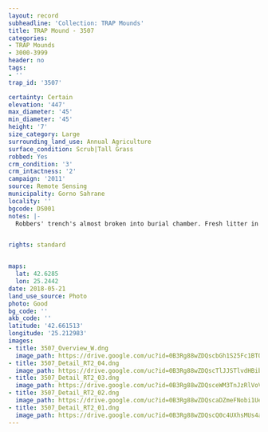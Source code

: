 ```yaml
---
layout: record
subheadline: 'Collection: TRAP Mounds'
title: TRAP Mound - 3507
categories:
- TRAP Mounds
- 3000-3999
header: no
tags:
- ''
trap_id: '3507'

certainty: Certain
elevation: '447'
max_diameter: '45'
min_diameter: '45'
height: '7'
size_category: Large
surrounding_land_use: Annual Agriculture
surface_condition: Scrub|Tall Grass
robbed: Yes
crm_condition: '3'
crm_intactness: '2'
campaign: '2011'
source: Remote Sensing
municipality: Gorno Sahrane
locality: ''
bgcode: DS001
notes: |-
  Robbers' trench's almost broken into burial chamber. Fresh litter in and around robbers' trench's. Many exensive robbers' trench's (fresh, ~1 year old for 2 on side of mound). Urgent preservation needed, recent robbries.


rights: standard


maps:
  lat: 42.6285
  lon: 25.2442
date: 2018-05-21
land_use_source: Photo
photo: Good
bg_code: ''
akb_code: ''
latitude: '42.661513'
longitude: '25.212983'
images:
- title: 3507_Overview_W.dng
  image_path: https://drive.google.com/uc?id=0B3Rg88wZDQscbGh1S25Fc1BTQ00
- title: 3507_Detail_RT2_04.dng
  image_path: https://drive.google.com/uc?id=0B3Rg88wZDQscTlJJSTlvdHBibE0
- title: 3507_Detail_RT2_03.dng
  image_path: https://drive.google.com/uc?id=0B3Rg88wZDQsceWM3TnJzRlVoVFU
- title: 3507_Detail_RT2_02.dng
  image_path: https://drive.google.com/uc?id=0B3Rg88wZDQscaDZmeFNobi1Uenc
- title: 3507_Detail_RT2_01.dng
  image_path: https://drive.google.com/uc?id=0B3Rg88wZDQscQ0c4UXhsMUs4a0k
---
```

